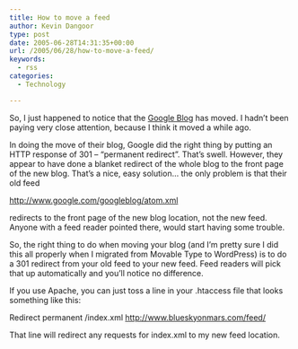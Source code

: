 ```yaml
---
title: How to move a feed
author: Kevin Dangoor
type: post
date: 2005-06-28T14:31:35+00:00
url: /2005/06/28/how-to-move-a-feed/
keywords:
  - rss
categories:
  - Technology

---
```

So, I just happened to notice that the [Google Blog][1] has moved. I hadn&#8217;t been paying very close attention, because I think it moved a while ago.

In doing the move of their blog, Google did the right thing by putting an HTTP response of 301 &#8211; &#8220;permanent redirect&#8221;. That&#8217;s swell. However, they appear to have done a blanket redirect of the whole blog to the front page of the new blog. That&#8217;s a nice, easy solution&#8230; the only problem is that their old feed

http://www.google.com/googleblog/atom.xml

redirects to the front page of the new blog location, not the new feed. Anyone with a feed reader pointed there, would start having some trouble.

So, the right thing to do when moving your blog (and I&#8217;m pretty sure I did this all properly when I migrated from Movable Type to WordPress) is to do a 301 redirect from your old feed to your new feed. Feed readers will pick that up automatically and you&#8217;ll notice no difference.

If you use Apache, you can just toss a line in your .htaccess file that looks something like this:

Redirect permanent /index.xml http://www.blueskyonmars.com/feed/

That line will redirect any requests for index.xml to my new feed location.

 [1]: http://googleblog.blogspot.com/